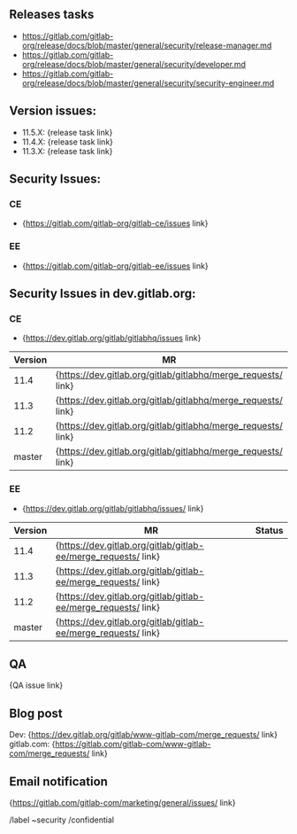 <!--
# Read me first!

Set the title to: `Security Release: 11.4.X, 11.3.X, and 11.2.X`
-->

## Releases tasks

- https://gitlab.com/gitlab-org/release/docs/blob/master/general/security/release-manager.md
- https://gitlab.com/gitlab-org/release/docs/blob/master/general/security/developer.md
- https://gitlab.com/gitlab-org/release/docs/blob/master/general/security/security-engineer.md

## Version issues:

* 11.5.X: {release task link}
* 11.4.X: {release task link}
* 11.3.X: {release task link}

## Security Issues:

### CE

* {https://gitlab.com/gitlab-org/gitlab-ce/issues link}

### EE

* {https://gitlab.com/gitlab-org/gitlab-ee/issues link}

## Security Issues in dev.gitlab.org:

### CE

- {https://dev.gitlab.org/gitlab/gitlabhq/issues link}

| Version | MR | Status|
|---------|----|-------|
| 11.4 | {https://dev.gitlab.org/gitlab/gitlabhq/merge_requests/ link} |  |
| 11.3 | {https://dev.gitlab.org/gitlab/gitlabhq/merge_requests/ link} |  |
| 11.2 | {https://dev.gitlab.org/gitlab/gitlabhq/merge_requests/ link} |  |
| master | {https://dev.gitlab.org/gitlab/gitlabhq/merge_requests/ link} |  |



### EE

* {https://dev.gitlab.org/gitlab/gitlabhq/issues/ link}


| Version | MR | Status|
|---------|----|-------|
| 11.4| {https://dev.gitlab.org/gitlab/gitlab-ee/merge_requests/ link} |   |
| 11.3 | {https://dev.gitlab.org/gitlab/gitlab-ee/merge_requests/ link} |  |
| 11.2 | {https://dev.gitlab.org/gitlab/gitlab-ee/merge_requests/ link} |  |
| master | {https://dev.gitlab.org/gitlab/gitlab-ee/merge_requests/ link} |  |


## QA
{QA issue link}

## Blog post

Dev: {https://dev.gitlab.org/gitlab/www-gitlab-com/merge_requests/ link}<br/>
gitlab.com: {https://gitlab.com/gitlab-com/www-gitlab-com/merge_requests/ link}

## Email notification
{https://gitlab.com/gitlab-com/marketing/general/issues/ link}

/label ~security
/confidential
